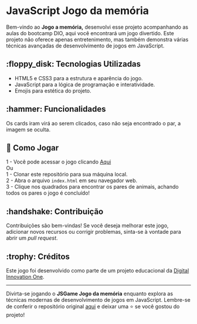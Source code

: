 <H1> JavaScript Jogo da memória </H1>


Bem-vindo ao **Jogo a memória,** desenvolvi esse projeto acompanhando as aulas do bootcamp DIO, 
aqui você encontrará um jogo divertido. Este projeto não oferece apenas entretenimento, mas também demonstra várias técnicas avançadas de desenvolvimento de jogos em JavaScript.


<h2>:floppy_disk: Tecnologias Utilizadas </h2>

- HTML5 e CSS3 para a estrutura e aparência do jogo.
- JavaScript para a lógica de programação e interatividade.
- Emojis para estética do projeto.

<h2>:hammer: Funcionalidades </h2>

Os cards iram virá ao serem clicados, caso não seja encontrado o par, a imagem se oculta.
  
<h2>📁  Como Jogar </h2>

1 - Você pode acessar o jogo clicando [Aqui](https://jogodamemoriarenatoccs.netlify.app)
 <br>  Ou  <br>
1 - Clonar este repositório para sua máquina local. <br>
2 - Abra o arquivo `index.html` em seu navegador web. <br>
3 - Clique nos quadrados para encontrar os pares de animais, achando todos os pares o jogo é concluído!




<h2>:handshake: Contribuição </h2>

Contribuições são bem-vindas! Se você deseja melhorar este jogo, adicionar novos recursos ou corrigir problemas, sinta-se à vontade para abrir um _pull request_.

<h2>:trophy: Créditos </h2>

Este jogo foi desenvolvido como parte de um projeto educacional da [Digital Innovation One](https://www.dio.me/).

---

Divirta-se jogando o **JSGame Jogo da memória** enquanto explora as técnicas modernas de desenvolvimento de jogos em JavaScript. Lembre-se de conferir o repositório original [aqui](https://github.com/digitalinnovationone/js-emoji-memory-game) e deixar uma ⭐️ se você gostou do projeto!
